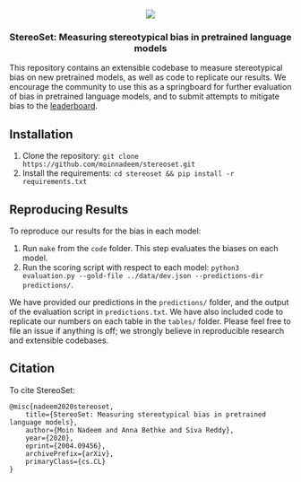 <p align="center">
    <br>
        <img src="http://stereoset.mit.edu/github-banner.png"/>
    <br>
<p>

<h3 align="center">
<p>StereoSet: Measuring stereotypical bias in pretrained language models
</h3>

This repository contains an extensible codebase to measure stereotypical bias on new pretrained models, as well as code to replicate our results. We encourage the community to use this as a springboard for further evaluation of bias in pretrained language models, and to submit attempts to mitigate bias to the [leaderboard](http://stereoset.mit.edu).

## Installation
1. Clone the repository: `git clone https://github.com/moinnadeem/stereoset.git`
2. Install the requirements: `cd stereoset && pip install -r requirements.txt`

## Reproducing Results
To reproduce our results for the bias in each model:

1. Run `make` from the `code` folder. This step evaluates the biases on each model.
2. Run the scoring script with respect to each model: `python3 evaluation.py --gold-file ../data/dev.json --predictions-dir predictions/`. 

We have provided our predictions in the `predictions/` folder, and the output of the evaluation script in `predictions.txt`. We have also included code to replicate our numbers on each table in the `tables/` folder. Please feel free to file an issue if anything is off; we strongly believe in reproducible research and extensible codebases.

## Citation
To cite StereoSet: 

```
@misc{nadeem2020stereoset,
    title={StereoSet: Measuring stereotypical bias in pretrained language models},
    author={Moin Nadeem and Anna Bethke and Siva Reddy},
    year={2020},
    eprint={2004.09456},
    archivePrefix={arXiv},
    primaryClass={cs.CL}
}
```
